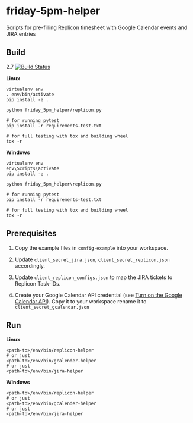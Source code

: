 # friday-5pm-helper
Scripts for pre-filling Replicon timesheet with Google Calendar events and JIRA entries

## Build
2.7 [![Build Status](https://travis-ci.org/kyhau/friday-5pm-helper.svg?branch=master)](https://travis-ci.org/kyhau/friday-5pm-helper)

**Linux**

    virtualenv env
    . env/bin/activate
    pip install -e .
    
    python friday_5pm_helper/replicon.py
    
    # for running pytest
    pip install -r requirements-test.txt
    
    # for full testing with tox and building wheel
    tox -r

**Windows**

    virtualenv env
    env\Scripts\activate
    pip install -e .
    
    python friday_5pm_helper\replicon.py
    
    # for running pytest
    pip install -r requirements-test.txt
    
    # for full testing with tox and building wheel
    tox -r
    
## Prerequisites

1. Copy the example files in `config-example` into your workspace.

2. Update `client_secret_jira.json`, `client_secret_replicon.json` accordingly.

3. Update `client_replicon_configs.json` to map the JIRA tickets to Replicon Task-IDs.

4. Create your Google Calendar API credential (see [Turn on the Google Calendar API](https://developers.google.com/google-apps/calendar/quickstart/python)). 
Copy it to your workspace rename it to `client_secret_gcalendar.json`
   

## Run

**Linux**

    <path-to>/env/bin/replicon-helper
    # or just
    <path-to>/env/bin/gcalender-helper
    # or just
    <path-to>/env/bin/jira-helper

**Windows**

    <path-to>/env/bin/replicon-helper
    # or just
    <path-to>/env/bin/gcalender-helper
    # or just
    <path-to>/env/bin/jira-helper
